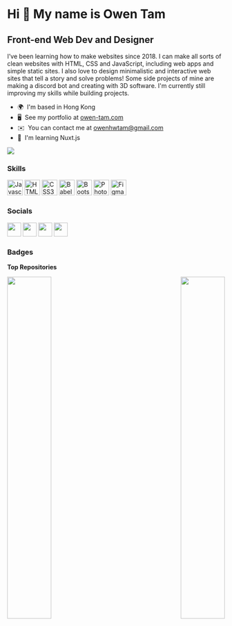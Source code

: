 Hi 👋 My name is Owen Tam
=========================

Front-end Web Dev and Designer
------------------------------

I’ve been learning how to make websites since 2018. I can make all sorts of clean websites with HTML, CSS and JavaScript, including web apps and simple static sites. I also love to design minimalistic and interactive web sites that tell a story and solve problems! Some side projects of mine are making a discord bot and creating with 3D software. I'm currently still improving my skills while building projects.

* 🌍  I'm based in Hong Kong
* 🖥️  See my portfolio at [owen-tam.com](http://owen-tam.com)
* ✉️  You can contact me at [owenhwtam@gmail.com](mailto:owenhwtam@gmail.com)
* 🧠  I'm learning Nuxt.js

<a href="https://www.twitter.com/owentamwebdev" target="_blank" rel="noreferrer"><img
src="https://img.shields.io/twitter/follow/owentamwebdev?logo=twitter&style=for-the-badge&color=10b981&labelColor=22272e"
/></a>

### Skills

<p align="left">
<a href="https://developer.mozilla.org/en-US/docs/Web/JavaScript" target="_blank" rel="noreferrer"><img src="https://raw.githubusercontent.com/danielcranney/readme-generator/main/public/icons/skills/javascript-colored.svg" width="36" height="36" alt="Javascript" /></a>
<a href="https://developer.mozilla.org/en-US/docs/Glossary/HTML5" target="_blank" rel="noreferrer"><img src="https://raw.githubusercontent.com/danielcranney/readme-generator/main/public/icons/skills/html5-colored.svg" width="36" height="36" alt="HTML5" /></a>
<a href="https://www.w3.org/TR/CSS/#css" target="_blank" rel="noreferrer"><img src="https://raw.githubusercontent.com/danielcranney/readme-generator/main/public/icons/skills/css3-colored.svg" width="36" height="36" alt="CSS3" /></a>
<a href="https://babeljs.io/" target="_blank" rel="noreferrer"><img src="https://raw.githubusercontent.com/danielcranney/readme-generator/main/public/icons/skills/babel-colored-dark.svg" width="36" height="36" alt="Babel" /></a>
<a href="https://getbootstrap.com/" target="_blank" rel="noreferrer"><img src="https://raw.githubusercontent.com/danielcranney/readme-generator/main/public/icons/skills/bootstrap-colored.svg" width="36" height="36" alt="Bootstrap" /></a>
<a href="https://www.adobe.com/uk/products/photoshop.html" target="_blank" rel="noreferrer"><img src="https://raw.githubusercontent.com/danielcranney/readme-generator/main/public/icons/skills/photoshop-colored-dark.svg" width="36" height="36" alt="Photoshop" /></a>
<a href="https://www.figma.com/" target="_blank" rel="noreferrer"><img src="https://raw.githubusercontent.com/danielcranney/readme-generator/main/public/icons/skills/figma-colored.svg" width="36" height="36" alt="Figma" /></a>
</p>


### Socials

<p align="left"> <a href="https://www.codepen.io/WarriorX" target="_blank" rel="noreferrer"><img src="https://raw.githubusercontent.com/danielcranney/readme-generator/main/public/icons/socials/codepen-dark.svg" width="32" height="32" /></a> <a href="https://discord.com/users/701692611823665183" target="_blank" rel="noreferrer"><img src="https://raw.githubusercontent.com/danielcranney/readme-generator/main/public/icons/socials/discord.svg" width="32" height="32" /></a> <a href="https://www.github.com/owen-tam" target="_blank" rel="noreferrer"><img src="https://raw.githubusercontent.com/danielcranney/readme-generator/main/public/icons/socials/github-dark.svg" width="32" height="32" /></a> <a href="https://www.twitter.com/owentamwebdev" target="_blank" rel="noreferrer"><img src="https://raw.githubusercontent.com/danielcranney/readme-generator/main/public/icons/socials/twitter.svg" width="32" height="32" /></a></p>

### Badges

<b>Top Repositories</b>

<div width="100%" align="center"><a href="https://github.com/owen-tam/hikoats" align="left"><img align="left" width="45%" src="https://github-readme-stats.vercel.app/api/pin/?username=owen-tam&repo=hikoats&title_color=10b981&text_color=ffffff&icon_color=10b981&bg_color=22272e&hide_border=true&locale=en" /></a><a href="https://github.com/owen-tam/incrypt" align="right"><img align="right" width="45%" src="https://github-readme-stats.vercel.app/api/pin/?username=owen-tam&repo=incrypt&title_color=10b981&text_color=ffffff&icon_color=10b981&bg_color=22272e&hide_border=true&locale=en" /></a></div><br /><br /><br /><br /><br /><br /><br />
